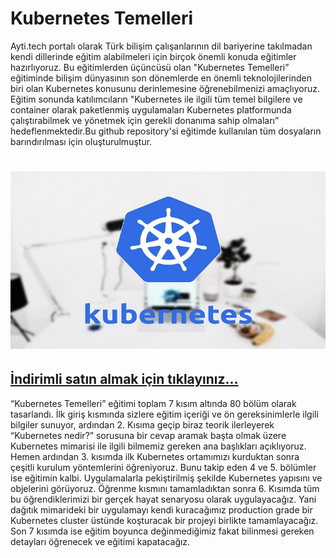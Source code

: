 # Kubernetes Temelleri

Ayti.tech portalı olarak Türk bilişim çalışanlarının dil bariyerine takılmadan kendi dillerinde eğitim alabilmeleri için birçok önemli konuda eğitimler hazırlıyoruz. Bu eğitimlerden üçüncüsü olan "Kubernetes Temelleri” eğitiminde bilişim dünyasının son dönemlerde en önemli teknolojilerinden biri olan Kubernetes konusunu derinlemesine öğrenebilmenizi amaçlıyoruz. Eğitim sonunda katılımcıların "Kubernetes ile ilgili tüm temel bilgilere ve container olarak paketlenmiş uygulamaları Kubernetes platformunda çalıştırabilmek ve yönetmek için gerekli donanıma sahip olmaları” hedeflenmektedir.Bu github repository'si eğitimde kullanılan tüm dosyaların barındırılması için oluşturulmuştur.


# <img src="./banner.jpg">


##  <a href="https://ayti.tech/k8s">İndirimli satın almak için tıklayınız...</a>



“Kubernetes Temelleri” eğitimi toplam 7 kısım altında 80 bölüm olarak tasarlandı. İlk giriş kısmında sizlere eğitim içeriği ve ön gereksinimlerle ilgili bilgiler sunuyor, ardından 2. Kısıma geçip biraz teorik ilerleyerek “Kubernetes nedir?” sorusuna bir cevap aramak başta olmak üzere Kubernetes mimarisi ile ilgili bilmemiz gereken ana başlıkları açıklıyoruz. Hemen ardından 3. kısımda ilk Kubernetes ortamımızı kurduktan sonra çeşitli kurulum yöntemlerini öğreniyoruz. Bunu takip eden 4 ve 5. bölümler ise eğitimin kalbi. Uygulamalarla pekiştirilmiş şekilde Kubernetes yapısını ve objelerini görüyoruz. Öğrenme kısmını tamamladıktan sonra 6. Kısımda tüm bu öğrendiklerimizi bir gerçek hayat senaryosu olarak uygulayacağız. Yani dağıtık mimarideki bir uygulamayı kendi kuracağımız production grade bir Kubernetes cluster üstünde koşturacak bir projeyi birlikte tamamlayacağız. Son 7 kısımda ise eğitim boyunca değinmediğimiz fakat bilinmesi gereken detayları öğrenecek ve eğitimi kapatacağız.